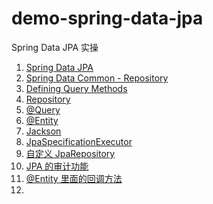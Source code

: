 # demo-spring-data-jpa
Spring Data JPA 实操



1. [Spring Data JPA]()
2. [Spring Data Common - Repository]()
3. [Defining Query Methods]()
4. [Repository]()
5. [@Query]()
6. [@Entity]()
7. [Jackson]()
8. [JpaSpecificationExecutor]()
9. [自定义 JpaRepository]()
10. [JPA 的审计功能]()
11. [@Entity 里面的回调方法]()
12. 
